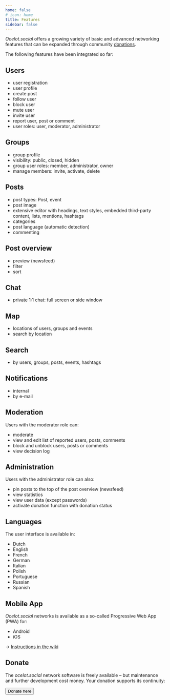 ```yaml
---
home: false
# icon: home
title: Features
sidebar: false
---
```


*Ocelot.social* offers a growing variety of basic and advanced networking features that can be expanded through community [donations](/en/donate/).

The following features have been integrated so far:

## Users

<!-- XXX translate check: start with capital letters -->

- user registration
- user profile
- create post
- follow user
- block user
- mute user
- invite user
- report user, post or comment
- user roles: user, moderator, administrator

## Groups

<!-- XXX translate check: start with capital letters -->

- group profile
- visibility: public, closed, hidden
- group user roles: member, administrator, owner
- manage members: invite, activate, delete

## Posts

- post types: Post, event
- post image
- extensive editor with headings, text styles, embedded third-party content, lists, mentions, hashtags
- categories
- post language (automatic detection)
- commenting

## Post overview

- preview (newsfeed)
- filter
- sort

## Chat

- private 1:1 chat: full screen or side window

## Map

- locations of users, groups and events
- search by location

## Search

- by users, groups, posts, events, hashtags

## Notifications

- internal
- by e-mail

## Moderation

Users with the moderator role can:

- moderate
- view and edit list of reported users, posts, comments
- block and unblock users, posts or comments
- view decision log

## Administration

Users with the administrator role can also:

- pin posts to the top of the post overview (newsfeed)
- view statistics
- view user data (except passwords)
- activate donation function with donation status

## Languages

The user interface is available in:

- Dutch
- English
- French
- German
- Italian
- Polish
- Portuguese
- Russian
- Spanish

## Mobile App

*Ocelot.social* networks is available as a so-called Progressive Web App (PWA) for:

- Android
- iOS

→ [Instructions in the wiki](https://github.com/Ocelot-Social-Community/Ocelot-Social/wiki/en:FAQ#is-there-a-mobile-app)

## Donate

The *ocelot.social* network software is freely available – but maintenance and further development cost money.
Your donation supports its continuity:

<!-- markdownlint-disable MD033 -->
<a href="/en/donate/">
  <Button class="donate-button">
    Donate here
  </Button>
</a>
<!-- markdownlint-enable MD033 -->
